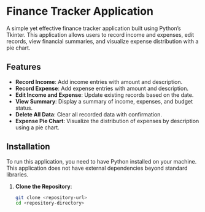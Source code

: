 # Finance Tracker Application

A simple yet effective finance tracker application built using Python’s Tkinter. This application allows users to record income and expenses, edit records, view financial summaries, and visualize expense distribution with a pie chart.

## Features

- **Record Income**: Add income entries with amount and description.
- **Record Expense**: Add expense entries with amount and description.
- **Edit Income and Expense**: Update existing records based on the date.
- **View Summary**: Display a summary of income, expenses, and budget status.
- **Delete All Data**: Clear all recorded data with confirmation.
- **Expense Pie Chart**: Visualize the distribution of expenses by description using a pie chart.

## Installation

To run this application, you need to have Python installed on your machine. This application does not have external dependencies beyond standard libraries.

1. **Clone the Repository**:
   ```bash
   git clone <repository-url>
   cd <repository-directory>
   
